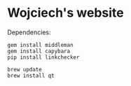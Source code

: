 # Wojciech's website

Dependencies:

	gem install middleman
	gem install capybara
	pip install linkchecker

	brew update
	brew install qt
